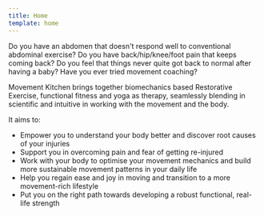 ```yaml
---
title: Home
template: home
---
```


Do you have an abdomen that doesn't respond well to conventional abdominal
exercise? Do you have back/hip/knee/foot pain that keeps coming back? Do you
feel that things never quite got back to normal after having a baby? Have you
ever tried movement coaching?

Movement Kitchen brings together biomechanics based Restorative Exercise,
functional fitness and yoga as therapy, seamlessly blending in scientific and
intuitive in working with the movement and the body.

It aims to:

* Empower you to understand your body better and discover root causes of your
  injuries
* Support you in overcoming pain and fear of getting re-injured
* Work with your body to optimise your movement mechanics and build more
  sustainable movement patterns in your daily life
* Help you regain ease and joy in moving and transition to a more movement-rich
  lifestyle
* Put you on the right path towards developing a robust functional, real-life
  strength

